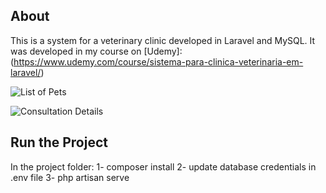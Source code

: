 

## About

This is a system for a veterinary clinic developed in Laravel and MySQL. It was developed in my course on [Udemy]:(https://www.udemy.com/course/sistema-para-clinica-veterinaria-em-laravel/)

![List of Pets](https://erp.emanuelcosta.com.br/img-sistemas/vet-clinic-2.png)

![Consultation Details](https://erp.emanuelcosta.com.br/img-sistemas/vet-clinic-1.png)

## Run the Project
In the project folder:
 1- composer install
 2- update database credentials in .env file
 3- php artisan serve

